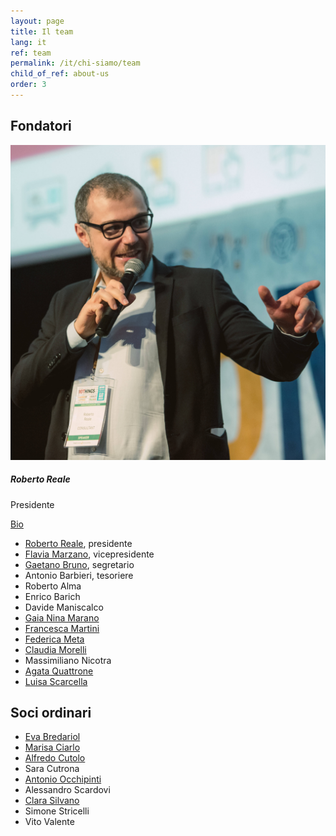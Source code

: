 ```yaml
---
layout: page
title: Il team
lang: it
ref: team
permalink: /it/chi-siamo/team
child_of_ref: about-us
order: 3
---
```


## Fondatori

<div class="card-columns">
  <div class="card rounded">
    <img class="card-img-top" src="/assets/images/pic-roberto-reale.jpg" alt="Bio Roberto Reale">
    <div class="card-body">
      <h5 class="card-title">Roberto Reale</h5>
      <p class="card-text">Presidente</p>
      <a href="/it/chi-siamo/bio/roberto-reale" class="card-link">Bio</a>
    </div>
  </div>
</div>

- [Roberto Reale](/it/chi-siamo/bio/roberto-reale), presidente
- [Flavia Marzano](/it/chi-siamo/bio/flavia-marzano), vicepresidente
- [Gaetano Bruno](/it/chi-siamo/bio/gaetano-bruno), segretario
- Antonio Barbieri, tesoriere
- Roberto Alma
- Enrico Barich
- Davide Maniscalco
- [Gaia Nina Marano](/it/chi-siamo/bio/gaia-nina-marano)
- [Francesca Martini](/it/chi-siamo/bio/francesca-martini)
- [Federica Meta](/it/chi-siamo/bio/federica-meta)
- [Claudia Morelli](/it/chi-siamo/bio/claudia-morelli)
- Massimiliano Nicotra
- [Agata Quattrone](/it/chi-siamo/bio/agata-quattrone)
- [Luisa Scarcella](/it/chi-siamo/bio/luisa-scarcella)

## Soci ordinari

- [Eva Bredariol](/it/chi-siamo/bio/eva-bredariol)
- [Marisa Ciarlo](/it/chi-siamo/bio/marisa-ciarlo)
- [Alfredo Cutolo](/it/chi-siamo/bio/alfredo-cutolo)
- Sara Cutrona
- [Antonio Occhipinti](/it/chi-siamo/bio/antonio-occhipinti)
- Alessandro Scardovi
- [Clara Silvano](/it/chi-siamo/bio/clara-silvano)
- Simone Stricelli
- Vito Valente
